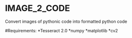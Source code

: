 # IMAGE_2_CODE
Convert images of pythonic code into formatted python code

#Requirements:
*Tesseract 2.0
*numpy 
*matplotlib
*cv2
